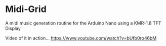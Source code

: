 # Midi-Grid
A midi music generation routine for the Arduino Nano using a KMR-1.8 TFT Display

Video of it in action...
https://www.youtube.com/watch?v=bUfb0ro46bM
